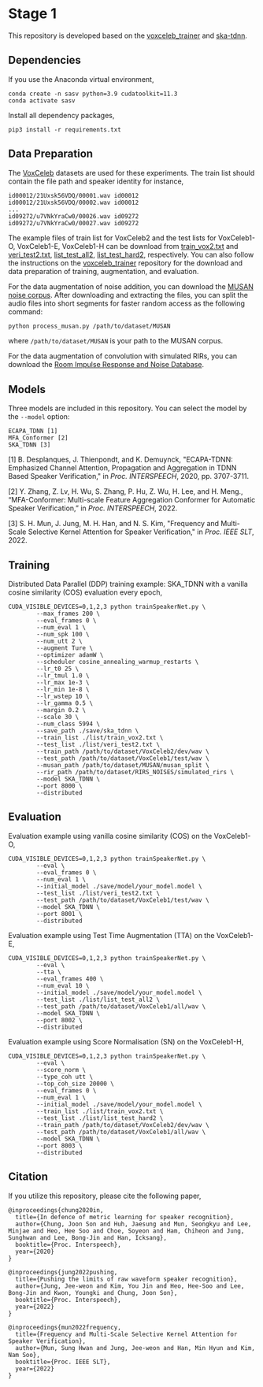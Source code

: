 # Stage 1

This repository is developed based on the [voxceleb_trainer](https://github.com/clovaai/voxceleb_trainer) and [ska-tdnn](https://github.com/msh9184/ska-tdnn).

## Dependencies
If you use the Anaconda virtual environment,
```
conda create -n sasv python=3.9 cudatoolkit=11.3
conda activate sasv
```
Install all dependency packages,
```
pip3 install -r requirements.txt
```


## Data Preparation
The [VoxCeleb](https://mm.kaist.ac.kr/datasets/voxceleb/) datasets are used for these experiments.
The train list should contain the file path and speaker identity for instance,
```
id00012/21Uxsk56VDQ/00001.wav id00012
id00012/21Uxsk56VDQ/00002.wav id00012
...
id09272/u7VNkYraCw0/00026.wav id09272
id09272/u7VNkYraCw0/00027.wav id09272
```
The example files of train list for VoxCeleb2 and the test lists for VoxCeleb1-O, VoxCeleb1-E, VoxCeleb1-H can be download from [train_vox2.txt](https://drive.google.com/file/d/1Y6yjKDULxJ40mhLzeKUzkeAvqNlP0tzX/view?usp=sharing) and [veri_test2.txt](https://drive.google.com/file/d/1EUDR5oCPC-zOexhLBHbFQpdnw1IRWq-B/view?usp=sharing), [list_test_all2](https://drive.google.com/file/d/1BgnEugORlSPsi4ZpTjTayAGPqyWTm7S8/view?usp=sharing), [list_test_hard2](https://drive.google.com/file/d/1p-gbPbDK4dy_SvSRWZ3KP17iZdHqjHQ4/view?usp=sharing), respectively. You can also follow the instructions on the [voxceleb_trainer](https://github.com/clovaai/voxceleb_trainer) repository for the download and data preparation of training, augmentation, and evaluation.

For the data augmentation of noise addition, you can download the [MUSAN noise corpus](https://www.openslr.org/17/).
After downloading and extracting the files, you can split the audio files into short segments for faster random access as the following command:
```bash
python process_musan.py /path/to/dataset/MUSAN
```
where `/path/to/dataset/MUSAN` is your path to the MUSAN corpus.

For the data augmentation of convolution with simulated RIRs, you can download the [Room Impulse Response and Noise Database](https://www.openslr.org/28/).


## Models
Three models are included in this repository. You can select the model by the `--model` option:
```
ECAPA_TDNN [1]
MFA_Conformer [2]
SKA_TDNN [3]
```
[1] B. Desplanques, J. Thienpondt, and K. Demuynck, "ECAPA-TDNN: Emphasized Channel Attention, Propagation and Aggregation in TDNN Based Speaker Verification," in *Proc. INTERSPEECH*, 2020, pp. 3707-3711.

[2] Y. Zhang, Z. Lv, H. Wu, S. Zhang, P. Hu, Z. Wu, H. Lee, and H. Meng., “MFA-Conformer: Multi-scale Feature Aggregation Conformer for Automatic Speaker Verification,” in *Proc. INTERSPEECH*, 2022.

[3] S. H. Mun, J. Jung, M. H. Han, and N. S. Kim, "Frequency and Multi-Scale Selective Kernel Attention for Speaker Verification," in *Proc. IEEE SLT*, 2022.


## Training
Distributed Data Parallel (DDP) training example: SKA_TDNN with a vanilla cosine similarity (COS) evaluation every epoch,
```
CUDA_VISIBLE_DEVICES=0,1,2,3 python trainSpeakerNet.py \
        --max_frames 200 \
        --eval_frames 0 \
        --num_eval 1 \
        --num_spk 100 \
        --num_utt 2 \
        --augment Ture \
        --optimizer adamW \
        --scheduler cosine_annealing_warmup_restarts \
        --lr_t0 25 \
        --lr_tmul 1.0 \
        --lr_max 1e-3 \
        --lr_min 1e-8 \
        --lr_wstep 10 \
        --lr_gamma 0.5 \
        --margin 0.2 \
        --scale 30 \
        --num_class 5994 \
        --save_path ./save/ska_tdnn \
        --train_list ./list/train_vox2.txt \
        --test_list ./list/veri_test2.txt \
        --train_path /path/to/dataset/VoxCeleb2/dev/wav \
        --test_path /path/to/dataset/VoxCeleb1/test/wav \
        --musan_path /path/to/dataset/MUSAN/musan_split \
        --rir_path /path/to/dataset/RIRS_NOISES/simulated_rirs \
        --model SKA_TDNN \
        --port 8000 \
        --distributed
```

## Evaluation
Evaluation example using vanilla cosine similarity (COS) on the VoxCeleb1-O,
```
CUDA_VISIBLE_DEVICES=0,1,2,3 python trainSpeakerNet.py \
        --eval \
        --eval_frames 0 \
        --num_eval 1 \
        --initial_model ./save/model/your_model.model \
        --test_list ./list/veri_test2.txt \
        --test_path /path/to/dataset/VoxCeleb1/test/wav \
        --model SKA_TDNN \
        --port 8001 \
        --distributed
```
Evaluation example using Test Time Augmentation (TTA) on the VoxCeleb1-E,
```
CUDA_VISIBLE_DEVICES=0,1,2,3 python trainSpeakerNet.py \
        --eval \
        --tta \
        --eval_frames 400 \
        --num_eval 10 \
        --initial_model ./save/model/your_model.model \
        --test_list ./list/list_test_all2 \
        --test_path /path/to/dataset/VoxCeleb1/all/wav \
        --model SKA_TDNN \
        --port 8002 \
        --distributed
```
Evaluation example using Score Normalisation (SN) on the VoxCeleb1-H,
```
CUDA_VISIBLE_DEVICES=0,1,2,3 python trainSpeakerNet.py \
        --eval \
        --score_norm \
        --type_coh utt \
        --top_coh_size 20000 \
        --eval_frames 0 \
        --num_eval 1 \
        --initial_model ./save/model/your_model.model \
        --train_list ./list/train_vox2.txt \
        --test_list ./list/list_test_hard2 \
        --train_path /path/to/dataset/VoxCeleb2/dev/wav \
        --test_path /path/to/dataset/VoxCeleb1/all/wav \
        --model SKA_TDNN \
        --port 8003 \
        --distributed
```


## Citation
If you utilize this repository, please cite the following paper,
```
@inproceedings{chung2020in,
  title={In defence of metric learning for speaker recognition},
  author={Chung, Joon Son and Huh, Jaesung and Mun, Seongkyu and Lee, Minjae and Heo, Hee Soo and Choe, Soyeon and Ham, Chiheon and Jung, Sunghwan and Lee, Bong-Jin and Han, Icksang},
  booktitle={Proc. Interspeech},
  year={2020}
}
```

```
@inproceedings{jung2022pushing,
  title={Pushing the limits of raw waveform speaker recognition},
  author={Jung, Jee-weon and Kim, You Jin and Heo, Hee-Soo and Lee, Bong-Jin and Kwon, Youngki and Chung, Joon Son},
  booktitle={Proc. Interspeech},
  year={2022}
}
```

```
@inproceedings{mun2022frequency,
  title={Frequency and Multi-Scale Selective Kernel Attention for Speaker Verification},
  author={Mun, Sung Hwan and Jung, Jee-weon and Han, Min Hyun and Kim, Nam Soo},
  booktitle={Proc. IEEE SLT},
  year={2022}
}
```
